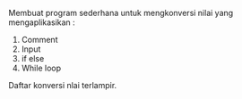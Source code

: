 Membuat program sederhana untuk mengkonversi nilai yang mengaplikasikan :
 1. Comment
 2. Input
 3. if else
 4. While loop

Daftar konversi nlai terlampir.
